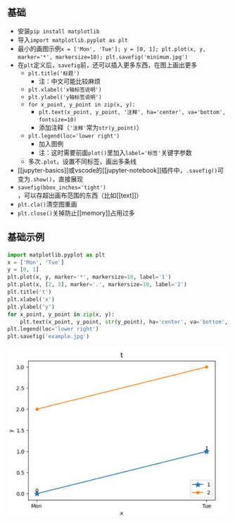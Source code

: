 ## 基础
- 安装`pip install matplotlib`
- 导入`import matplotlib.pyplot as plt`
- 最小的画图示例`x = ['Mon', 'Tue']; y = [0, 1]; plt.plot(x, y, marker='*', markersize=10); plt.savefig('minimum.jpg')`
- 在`plt`定义后，`savefig`前，还可以插入更多东西，在图上画出更多
  - `plt.title('标题')`
    - 注：中文可能比较麻烦
  - `plt.xlabel('x轴标签说明')`
  - `plt.ylabel('y轴标签说明')`
  - `for x_point, y_point in zip(x, y):`
    - `plt.text(x_point, y_point, '注释', ha='center', va='bottom', fontsize=10)`
    - 添加注释（`'注释'`常为`str(y_point)`）
  - `plt.legend(loc='lower right')`
    - 加入图例
    - 注：这时需要前面`plot()`里加入`label='标签'`关键字参数
  - 多次`.plot`，设置不同标签，画出多条线
- [[jupyter-basics]]或vscode的[[jupyter-notebook]]插件中，`.savefig()`可变为`.show()`，直接展现
- `savefig(bbox_inches='tight')`，可以存超出画布范围的东西（比如[[text]]）
- `plt.cla()`清空图重画
- `plt.close()`关掉防止[[memory]]占用过多
## 基础示例
```python
import matplotlib.pyplot as plt
x = ['Mon', 'Tue']
y = [0, 1]
plt.plot(x, y, marker='*', markersize=10, label='1')
plt.plot(x, [2, 3], marker='.', markersize=10, label='2')
plt.title('t')
plt.xlabel('x')
plt.ylabel('y')
for x_point, y_point in zip(x, y):
    plt.text(x_point, y_point, str(y_point), ha='center', va='bottom', fontsize=10)
plt.legend(loc='lower right')
plt.savefig('example.jpg')
```
![](example.png)